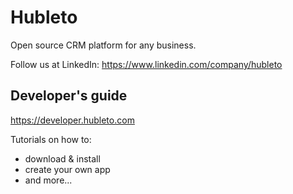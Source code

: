 # Hubleto

Open source CRM platform for any business.

Follow us at LinkedIn: https://www.linkedin.com/company/hubleto

## Developer's guide

https://developer.hubleto.com

Tutorials on how to:
  * download & install
  * create your own app
  * and more...

